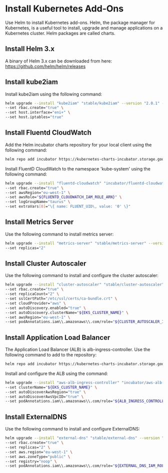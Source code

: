 # Install Kubernetes Add-Ons 

Use Helm to install Kubernetes add-ons. Helm, the package manager for Kubernetes, is a useful tool to install, upgrade and manage applications on a Kubernetes cluster. Helm packages are called charts. 

## Install Helm 3.x
A binary of Helm 3.x can be downloaded from here: https://github.com/helm/helm/releases

## Install kube2iam
Install kube2iam using the following command:
```sh
helm upgrade --install "kube2iam" "stable/kube2iam" --version "2.0.1" --namespace "kube-system" \
--set rbac.create="true" \
--set host.interface="eni+" \
--set host.iptables="true"
```

## Install Fluentd CloudWatch
Add the Helm incubator charts repository for your local client using the following command:
```sh
helm repo add incubator https://kubernetes-charts-incubator.storage.googleapis.com/
```
Install FluentD CloudWatch to the namespace 'kube-system' using the following command:
```sh
helm upgrade --install "fluentd-cloudwatch" "incubator/fluentd-cloudwatch" --version "0.10.2" --namespace "kube-system" \
--set rbac.create="true" \
--set awsRegion="eu-west-1" \
--set awsRole="${FLUENTD_CLOUDWATCH_IAM_ROLE_ARN}" \
--set logGroupName="taurus" \
--set extraVars[0]="\{ name: FLUENT_UID\, value: '0' \}"
```

## Install Metrics Server
Use the following command to install metrics server:
```sh
helm upgrade --install "metrics-server" "stable/metrics-server" --version "2.8.5" --namespace "kube-system" \
--set replicas="2"
```

## Install Cluster Autoscaler
Use the following command to install and configure the cluster autoscaler:

```sh
helm upgrade --install "cluster-autoscaler" "stable/cluster-autoscaler" --version "3.2.0" --namespace "kube-system" \
--set rbac.create="true" \
--set replicaCount="2" \
--set sslCertPath="/etc/ssl/certs/ca-bundle.crt" \
--set cloudProvider="aws" \
--set autoDiscovery.enabled="true" \
--set autoDiscovery.clusterName="${EKS_CLUSTER_NAME}" \
--set awsRegion="eu-west-1" \
--set podAnnotations.iam\\.amazonaws\\.com/role="${CLUSTER_AUTOSCALER_IAM_ROLE_ARN}"
```

## Install Application Load Balancer
The Application Load Balancer (ALB) is alb-ingress-controller. Use the following command to add to the repository:
```sh
helm repo add incubator https://kubernetes-charts-incubator.storage.googleapis.com/
```
Install and configure the ALB using the command:
```sh
helm upgrade --install "aws-alb-ingress-controller" "incubator/aws-alb-ingress-controller" --version "0.1.10" --namespace "kube-system" \
--set clusterName="${EKS_CLUSTER_NAME}" \
--set autoDiscoverAwsRegion="true" \
--set autoDiscoverAwsVpcID="true" \
--set podAnnotations.iam\\.amazonaws\\.com/role="${ALB_INGRESS_CONTROLLER_IAM_ROLE_ARN}"
```

## Install ExternalDNS
Use the following command to install and configure ExternalDNS:
```sh
helm upgrade --install "external-dns" "stable/external-dns" --version "2.6.1" --namespace "kube-system" \
--set rbac.create="true" \
--set replicas="2" \
--set aws.region="eu-west-1" \
--set aws.zoneType="public" \
--set registry="noop" \
--set podAnnotations.iam\\.amazonaws\\.com/role="${EXTERNAL_DNS_IAM_ROLE_ARN}"
```